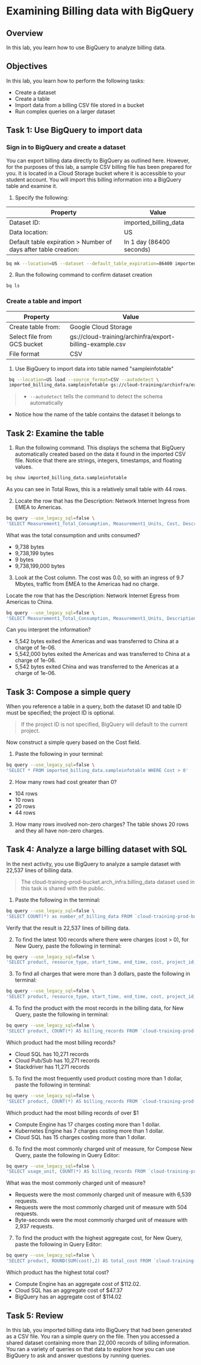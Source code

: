 
# Examining Billing data with BigQuery

## Overview
In this lab, you learn how to use BigQuery to analyze billing data.

## Objectives
In this lab, you learn how to perform the following tasks:

- Create a dataset
- Create a table
- Import data from a billing CSV file stored in a bucket
- Run complex queries on a larger dataset

## Task 1: Use BigQuery to import data
### Sign in to BigQuery and create a dataset
You can export billing data directly to BigQuery as outlined here. However, for the purposes of this lab, a sample CSV billing file has been prepared for you. It is located in a Cloud Storage bucket where it is accessible to your student account. You will import this billing information into a BigQuery table and examine it.

1. Specify the following:

Property | Value
-------- | -----
Dataset ID: |	imported_billing_data
Data location: |	US
Default table expiration > Number of days after table creation:	| In 1 day (86400 seconds)

```bash
bq mk --location=US --dataset --default_table_expiration=86400 imported_billing_data
```
2. Run the following command to confirm dataset creation

```bash
bq ls
```

### Create a table and import

Property |	Value
-------- | -------
Create table from:	| Google Cloud Storage
Select file from GCS bucket	| gs://cloud-training/archinfra/export-billing-example.csv
File format |	CSV

1. Use BigQuery to import data into table named "sampleinfotable"
```bash
 bq --location=US load --source_format=CSV --autodetect \
 imported_billing_data.sampleinfotable gs://cloud-training/archinfra/export-billing-example.csv
```
> - `--autodetect` tells the command to detect the schema automatically
  - Notice how the name of the table contains the dataset it belongs to

## Task 2: Examine the table
1. Run the following command. This displays the schema that BigQuery automatically created based on the data it found in the imported CSV file. Notice that there are strings, integers, timestamps, and floating values.
```bash
bq show imported_billing_data.sampleinfotable
```

As you can see in Total Rows, this is a relatively small table with 44 rows.

2. Locate the row that has the Description: Network Internet Ingress from EMEA to Americas.
```bash
bq query --use_legacy_sql=false \
'SELECT Measurement1_Total_Consumption, Measurement1_Units, Cost, Description FROM imported_billing_data.sampleinfotable WHERE Description="Network Internet Ingress from EMEA to Americas"'
```
What was the total consumption and units consumed?

- 9,738 bytes
- 9,738,199 bytes
- 9 bytes
- 9,738,199,000 bytes

3. Look at the Cost column.
The cost was 0.0, so with an ingress of 9.7 Mbytes, traffic from EMEA to the Americas had no charge.

Locate the row that has the Description: Network Internet Egress from Americas to China.
```bash
bq query --use_legacy_sql=false \
'SELECT Measurement1_Total_Consumption, Measurement1_Units, Description FROM imported_billing_data.sampleinfotable WHERE   Description="Network Internet Egress from Americas to China"'
```

Can you interpret the information?

- 5,542 bytes exited the Americas and was transferred to China at a charge of 1e-06.
- 5,542,000 bytes exited the Americas and was transferred to China at a charge of 1e-06.
- 5,542 bytes exited China and was transferred to the Americas at a charge of 1e-06.

## Task 3: Compose a simple query
When you reference a table in a query, both the dataset ID and table ID must be specified; the project ID is optional.

> If the project ID is not specified, BigQuery will default to the current project.

Now construct a simple query based on the Cost field.

1. Paste the following in your terminal:
```bash
bq query --use_legacy_sql=false \
'SELECT * FROM imported_billing_data.sampleinfotable WHERE Cost > 0'
```

2. How many rows had cost greater than 0?

  - 104 rows
  - 10 rows
  - 20 rows
  - 44 rows

3. How many rows involved non-zero charges?
The table shows 20 rows and they all have non-zero charges.

## Task 4: Analyze a large billing dataset with SQL
In the next activity, you use BigQuery to analyze a sample dataset with 22,537 lines of billing data.

> The cloud-training-prod-bucket.arch_infra.billing_data dataset used in this task is shared with the public.

1. Paste the following in the terminal:
```bash
bq query --use_legacy_sql=false \
'SELECT COUNT(*) as number_of_billing_data FROM `cloud-training-prod-bucket.arch_infra.billing_data`'
```
Verify that the result is 22,537 lines of billing data.

2. To find the latest 100 records where there were charges (cost > 0), for New Query, paste the following in terminal:
```bash
bq query --use_legacy_sql=false \
'SELECT product, resource_type, start_time, end_time, cost, project_id, project_name, project_labels_key, currency, currency_conversion_rate, usage_amount, usage_unit FROM `cloud-training-prod-bucket.arch_infra.billing_data` WHERE Cost > 0 ORDER BY end_time DESC LIMIT 100'
```

3. To find all charges that were more than 3 dollars, paste the following in terminal:
```bash
bq query --use_legacy_sql=false \
'SELECT product, resource_type, start_time, end_time, cost, project_id, project_name,  project_labels_key, currency, currency_conversion_rate, usage_amount, usage_unit FROM `cloud-training-prod-bucket.arch_infra.billing_data` WHERE cost > 3'
```

4. To find the product with the most records in the billing data, for New Query, paste the following in terminal:
```bash
bq query --use_legacy_sql=false \
'SELECT product, COUNT(*) AS billing_records FROM `cloud-training-prod-bucket.arch_infra.billing_data` GROUP BY product ORDER BY billing_records DESC'
```

Which product had the most billing records?

- Cloud SQL has 10,271 records
- Cloud Pub/Sub has 10,271 records
- Stackdriver has 11,271 records

5. To find the most frequently used product costing more than 1 dollar, paste the following in terminal:
```bash
bq query --use_legacy_sql=false \
'SELECT product, COUNT(*) AS billing_records FROM `cloud-training-prod-bucket.arch_infra.billing_data` WHERE cost > 1 GROUP BY product ORDER BY billing_records DESC'
```

Which product had the most billing records of over $1

- Compute Engine has 17 charges costing more than 1 dollar.
- Kubernetes Engine has 7 charges costing more than 1 dollar.
- Cloud SQL has 15 charges costing more than 1 dollar.

6. To find the most commonly charged unit of measure, for Compose New Query, paste the following in Query Editor:
```bash
bq query --use_legacy_sql=false \
'SELECT usage_unit, COUNT(*) AS billing_records FROM `cloud-training-prod-bucket.arch_infra.billing_data` WHERE cost > 0 GROUP BY usage_unit ORDER BY billing_records DESC'
```

What was the most commonly charged unit of measure?

- Requests were the most commonly charged unit of measure with 6,539 requests.
- Requests were the most commonly charged unit of measure with 504 requests.
- Byte-seconds were the most commonly charged unit of measure with 2,937 requests.

7. To find the product with the highest aggregate cost, for New Query, paste the following in Query Editor:
```bash
bq query --use_legacy_sql=false \
'SELECT product, ROUND(SUM(cost),2) AS total_cost FROM `cloud-training-prod-bucket.arch_infra.billing_data` GROUP BY product ORDER BY total_cost DESC'
```

Which product has the highest total cost?

- Compute Engine has an aggregate cost of $112.02.
- Cloud SQL has an aggregate cost of $47.37
- BigQuery has an aggregate cost of $114.02

## Task 5: Review
In this lab, you imported billing data into BigQuery that had been generated as a CSV file. You ran a simple query on the file. Then you accessed a shared dataset containing more than 22,000 records of billing information. You ran a variety of queries on that data to explore how you can use BigQuery to ask and answer questions by running queries.